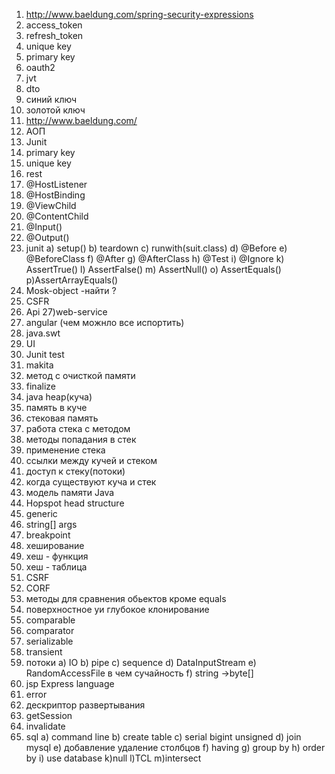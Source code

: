 1) http://www.baeldung.com/spring-security-expressions
2) access_token
3) refresh_token
4) unique key
5) primary key
6) oauth2
7) jvt
8) dto
9) синий ключ 
10) золотой ключ 
11) http://www.baeldung.com/
12) АОП
13) Junit
14) primary key
15) unique key
16) rest
17) @HostListener
18) @HostBinding
19) @ViewChild
20) @ContentChild
21) @Input()
22) @Output()
23) junit 
  a) setup()
  b) teardown
  c) runwith(suit.class)
  d) @Before
  e)  @BeforeClass
  f) @After
  g) @AfterClass
  h) @Test
  i) @Ignore
  k) AssertTrue()
  l) AssertFalse()
  m) AssertNull()
  o) AssertEquals()
  p)AssertArrayEquals()
24) Mosk-object -найти ?
25) CSFR
26) Api
27)web-service
28) angular (чем можнло все испортить)
29) java.swt
30) UI
31) Junit test
32) makita
33) метод с очисткой памяти
34) finalize
35) java heap(куча)
36) память в куче
37) стековая память
38) работа стека с методом
39) методы попадания в стек
40) применение стека
41) ссылки между кучей и стеком
42) доступ к стеку(потоки)
43) когда существуют куча и стек 
44) модель памяти Java
45) Hopspot head structure
46) generic
47) string[] args
48) breakpoint
49) хеширование
50) хеш - функция
51) хеш - таблица
52) CSRF
53) CORF
54) методы для сравнения обьектов кроме equals
55) поверхностное уи глубокое клонирование
56) comparable
57) comparator
58) serializable
59) transient
60) потоки
a) IO
b) pipe
c) sequence
d) DataInputStream
e) RandomAccessFile в чем сучайность 
f) string ->byte[]
61) jsp Express language
62) error
63) дескриптор развертывания
64) getSession
65) invalidate
66) sql
  a) command line
  b) create table
  c) serial bigint unsigned
  d) join mysql
  е) добавление удаление столбцов
  f) having
  g) group by
  h) order by
  i) use database
  k)null
  l)TCL
  m)intersect







